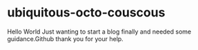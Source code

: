 # ubiquitous-octo-couscous
Hello World 
Just wanting to start a blog finally and needed some 
guidance.Github thank you for your help.

